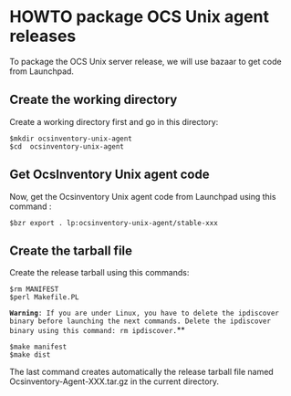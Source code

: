 # HOWTO package OCS Unix agent releases

To package the OCS Unix server release, we will use bazaar to get code from Launchpad.

## Create the working directory

Create a working directory first and go in this directory:

    $mkdir ocsinventory-unix-agent
    $cd  ocsinventory-unix-agent

## Get OcsInventory Unix agent code

Now, get the Ocsinventory Unix agent code from Launchpad using this command :

    $bzr export . lp:ocsinventory-unix-agent/stable-xxx

## Create the tarball file

Create the release tarball using this commands:

    $rm MANIFEST
    $perl Makefile.PL

**`Warning`**`: If you are under Linux, you have to delete the ipdiscover binary before launching the next
commands. Delete the ipdiscover binary using this command: rm ipdiscover.`**

    $make manifest
    $make dist

The last command creates automatically the release tarball file named Ocsinventory-Agent-XXX.tar.gz
in the current directory.